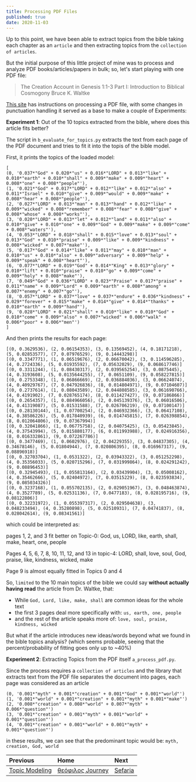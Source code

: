 ```yaml
---
title: Processing PDF Files
published: true
date: 2020-11-03
---
```


Up to this point, we have been able to extract topics from the bible taking each chapter as an `article` and then extracting topics from the `collection of articles`.

But the initial purpose of this little project of mine was to process and analyze PDF books/articles/papers in bulk; so, let's start playing with one PDF file:

>The Creation Account
>in Genesis 1:1-3
> Part I: Introduction to Biblical Cosmogony
> Bruce K. Waltke

[This site](https://medium.com/better-programming/how-to-convert-pdfs-into-searchable-key-words-with-python-85aab86c544f) has instructions on processing a PDF file, with some changes in punctuation handling it served as a base to make a couple of Experiments:

**Experiment 1**: Out of the 10 topics extracted from the bible, where does this article fits better?

The script in `b_evaluate_for_topics.py` extracts the text from each page of the PDF document and tries to fit it into the topis of the bible model.

First, it prints the topics of the loaded model:

```
[
(0, '0.037*"God" + 0.020*"us" + 0.016*"LORD" + 0.013*"like" + 0.010*"earth" + 0.010*"shall" + 0.009*"make" + 0.009*"heart" + 0.008*"one" + 0.008*"people"'), 
(1, '0.021*"God" + 0.017*"LORD" + 0.012*"like" + 0.012*"also" + 0.011*"Israel" + 0.010*"give" + 0.009*"would" + 0.009*"make" + 0.008*"hear" + 0.008*"people"'), 
(2, '0.027*"LORD" + 0.013*"man" + 0.013*"hand" + 0.012*"like" + 0.009*"wicked" + 0.008*"remember" + 0.008*"fear" + 0.008*"give" + 0.008*"whose" + 0.008*"works"'), 
(3, '0.020*"LORD" + 0.013*"let" + 0.012*"land" + 0.011*"also" + 0.010*"give" + 0.010*"one" + 0.009*"God" + 0.009*"make" + 0.009*"come" + 0.008*"waters"'), 
(4, '0.053*"LORD" + 0.018*"shall" + 0.015*"love" + 0.013*"soul" + 0.013*"God" + 0.010*"praise" + 0.009*"like" + 0.009*"kindness" + 0.008*"wicked" + 0.007*"make"'), 
(5, '0.017*"God" + 0.014*"like" + 0.011*"may" + 0.010*"man" + 0.010*"us" + 0.010*"also" + 0.009*"adversary" + 0.009*"help" + 0.009*"speak" + 0.008*"heart"'), 
(6, '0.077*"LORD" + 0.019*"God" + 0.014*"King" + 0.013*"glory" + 0.010*"lift" + 0.010*"praise" + 0.010*"go" + 0.009*"come" + 0.009*"holy" + 0.008*"make"'), 
(7, '0.049*"God" + 0.036*"LORD" + 0.023*"Praise" + 0.017*"praise" + 0.011*"name" + 0.009*"Lord" + 0.009*"earth" + 0.008*"among" + 0.007*"enemy" + 0.007*"go"'), 
(8, '0.057*"LORD" + 0.037*"love" + 0.037*"endure" + 0.036*"kindness" + 0.029*"forever" + 0.015*"make" + 0.014*"give" + 0.014*"thanks" + 0.010*"earth" + 0.009*"hand"'), 
(9, '0.028*"LORD" + 0.021*"shall" + 0.010*"like" + 0.010*"God" + 0.010*"come" + 0.009*"also" + 0.007*"wicked" + 0.006*"walk" + 0.006*"poor" + 0.006*"men"')
]
```

And then prints the results for each page:

```
[(0, 0.3629536), (2, 0.06154353), (3, 0.13569452), (4, 0.18171218), (5, 0.02853577), (7, 0.07976529), (9, 0.14443298)]
[(0, 0.3347771), (1, 0.06519676), (2, 0.06670042), (3, 0.114596285), (4, 0.2724336), (5, 0.01935592), (7, 0.05632029), (9, 0.068617746)]
[(0, 0.3311244), (1, 0.08430317), (2, 0.039565254), (3, 0.0875445), (4, 0.3193608), (5, 0.0135644255), (7, 0.0651109), (9, 0.058227815)]
[(0, 0.2753348), (1, 0.06866669), (2, 0.036884036), (3, 0.06624074), (4, 0.40929767), (7, 0.047926836), (8, 0.014804971), (9, 0.07104607)]
[(0, 0.2737614), (1, 0.08043589), (2, 0.044808585), (3, 0.061690766), (4, 0.4191902), (7, 0.028765174), (8, 0.011427427), (9, 0.07186866)]
[(0, 0.2654357), (1, 0.084966056), (2, 0.045139376), (3, 0.06016506), (4, 0.41319087), (5, 0.01531588), (7, 0.026706219), (9, 0.07100147)]
[(0, 0.28130144), (1, 0.07700254), (2, 0.046932366), (3, 0.06417108), (4, 0.38586226), (5, 0.017840939), (6, 0.014745815), (7, 0.026398854), (8, 0.012064806), (9, 0.07367994)]
[(0, 0.32041866), (1, 0.06775758), (2, 0.04075425), (3, 0.05423845), (4, 0.37543994), (5, 0.015880177), (6, 0.011993988), (7, 0.024916356), (8, 0.016332861), (9, 0.072267786)]
[(0, 0.3477469), (1, 0.0602976), (2, 0.04229355), (3, 0.04837305), (4, 0.34678146), (5, 0.01804944), (7, 0.020806395), (8, 0.016967317), (9, 0.08896918)]
[(0, 0.32703704), (1, 0.0531322), (2, 0.03943322), (3, 0.051252298), (4, 0.35356033), (5, 0.020715296), (7, 0.031999864), (8, 0.024291242), (9, 0.08896453)]
[(0, 0.32945493), (1, 0.055813164), (2, 0.03439904), (3, 0.05008162), (4, 0.35462666), (5, 0.02404972), (7, 0.03515229), (8, 0.023593834), (9, 0.085034326)]
[(0, 0.3237168), (1, 0.055702135), (2, 0.029051967), (3, 0.048463874), (4, 0.3527789), (5, 0.02531136), (7, 0.0477183), (8, 0.028195716), (9, 0.08122806)]
[(0, 0.32231972), (1, 0.055397317), (2, 0.029504638), (3, 0.048233494), (4, 0.35280898), (5, 0.02510931), (7, 0.04741837), (8, 0.028042614), (9, 0.08341561)]
```
which could be interpreted as:

pages 1, 2, and 3 fit better on Topic-0: God, us, LORD, like, earth, shall, make, heart, one, people

Pages 4, 5, 6, 7, 8, 10, 11, 12, and 13 in topic-4: LORD, shall, love, soul, God, praise, like, kindness, wicked, make

Page 9 is almost equally fitted in Topics 0 and 4

So, `limited` to the 10 main topics of the bible we could say **without actually having read** the article from Dr. Waltke, that:

* While `God, Lord, like, make, shall` are common ideas for the whole text
* the first 3 pages deal more specifically with: `us, earth, one, people`
* and the rest of the article speaks more of: `love, soul, praise, kindness, wicked`

 
But what if the article introduces new ideas/words beyond what we found in the bible topics analysis?
(which seems probable, seeing that the percent/probability of fitting goes only up to ~40%)

**Experiment 2**: Extracting Topics from the PDF itself `a_process_pdf.py`.

Since the process requires a `collection of articles` and the library that extracts text from the PDF file separates the document into pages, each page was considered as an article

```
(0, '0.001*"myth" + 0.001*"creation" + 0.001*"God" + 0.001*"world"')
(1, '0.001*"world" + 0.001*"creation" + 0.001*"myth" + 0.001*"make"')
(2, '0.008*"creation" + 0.008*"world" + 0.007*"myth" + 0.006*"question"')
(3, '0.001*"creation" + 0.001*"myth" + 0.001*"world" + 0.001*"question"')
(4, '0.001*"creation" + 0.001*"world" + 0.001*"myth" + 0.001*"question"')
```

in these results, we can see that the predominant topic would be: `myth, creation, God, world`



| Previous        | Home          | Next |
|:-------------|:------------------|:------|
|  [Topic Modeling](A-topic-visualization) | [θεόφιλος Journey](A-θεόφιλος-Journey) | [Sefaria](B-Sefaria)  |
